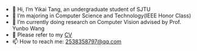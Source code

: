 - 👋 Hi, I’m Yikai Tang, an undergraduate student of SJTU
- 👀 I’m majoring in Computer Science and Technology(IEEE Honor Class)
- 🌱 I’m currently doing research on Computer Vision advised by Prof. Yunbo Wang
- 💞️ Please refer to my [CV](https://github.com/WinterMelooooo/CV/blob/master/Resume_YikaiTang.pdf)
- 📫 How to reach me: 2538358797@qq.com


<!---
WinterMelooooo/WinterMelooooo is a ✨ special ✨ repository because its `README.md` (this file) appears on your GitHub profile.
You can click the Preview link to take a look at your changes.
--->
